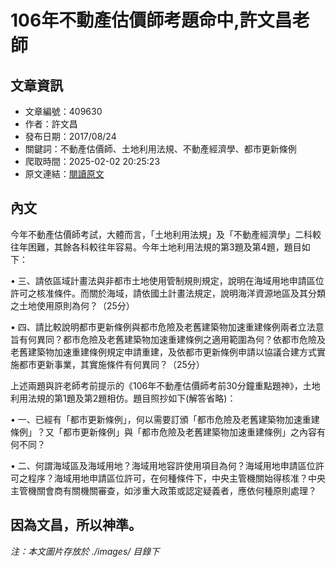 # 106年不動產估價師考題命中,許文昌老師

## 文章資訊
- 文章編號：409630
- 作者：許文昌
- 發布日期：2017/08/24
- 關鍵詞：不動產估價師、土地利用法規、不動產經濟學、都市更新條例
- 爬取時間：2025-02-02 20:25:23
- 原文連結：[閱讀原文](https://real-estate.get.com.tw/Columns/detail.aspx?no=409630)

## 內文
今年不動產估價師考試，大體而言，「土地利用法規」及「不動產經濟學」二科較往年困難，其餘各科較往年容易。今年土地利用法規的第3題及第4題，題目如下：

• 三、請依區域計畫法與非都市土地使用管制規則規定，說明在海域用地申請區位許可之核准條件。而關於海域，請依國土計畫法規定，說明海洋資源地區及其分類之土地使用原則為何？（25分）

• 四、請比較說明都市更新條例與都市危險及老舊建築物加速重建條例兩者立法意旨有何異同？都市危險及老舊建築物加速重建條例之適用範圍為何？依都市危險及老舊建築物加速重建條例規定申請重建，及依都市更新條例申請以協議合建方式實施都市更新事業，其實施條件有何異同？（25分）

上述兩題與許老師考前提示的《106年不動產估價師考前30分鐘重點題神》，土地利用法規的第1題及第2題相仿。題目照抄如下(解答省略)：

• 一、已經有「都市更新條例」，何以需要訂頒「都市危險及老舊建築物加速重建條例」？又「都市更新條例」與「都市危險及老舊建築物加速重建條例」之內容有何不同？

• 二、何謂海域區及海域用地？海域用地容許使用項目為何？海域用地申請區位許可之程序？海域用地申請區位許可，在何種條件下，中央主管機關始得核准？中央主管機關會商有關機關審查，如涉重大政策或認定疑義者，應依何種原則處理？

因為文昌，所以神準。
---
*注：本文圖片存放於 ./images/ 目錄下*
